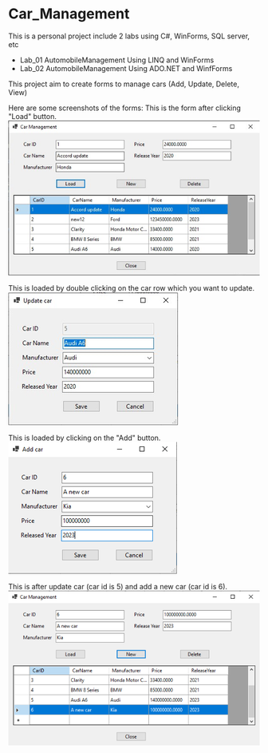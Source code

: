 # Car_Management
This is a personal project include 2 labs using C#, WinForms, SQL server, etc
- Lab_01 AutomobileManagement Using LINQ and WinForms
- Lab_02 AutomobileManagement Using ADO.NET and WinfForms

This project aim to create forms to manage cars (Add, Update, Delete, View)

Here are some screenshots of the forms:
This is the form after clicking "Load" button.
![The form after the database is loaded.](/Car_management_screenshots/Load_form.jpg "Load form")


This is loaded by double clicking on the car row which you want to update.
![The form to update car details.](/Car_management_screenshots/Update.jpg "Update")


This is loaded by clicking on the "Add" button.
![The form to add a new car.](/Car_management_screenshots/Add.png "Add")


This is after update car (car id is 5) and add a new car (car id is 6).
![The form to add a new car.](/Car_management_screenshots/Result.png "Result")